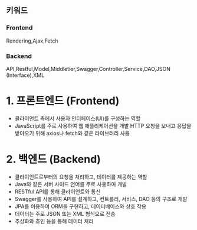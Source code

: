## 키워드
### Frontend  
 
Rendering,Ajax,Fetch

### Backend

API,Restful,Model,Middletier,Swagger,Controller,Service,DAO,JSON (Interface),XML 

# 1. 프론트엔드 (Frontend)
- 클라이언트 측에서 사용자 인터페이스(UI)를 구성하는 역할
- JavaScript를 주로 사용하여 웹 애플리케이션을 개발
HTTP 요청을 보내고 응답을 받아오기 위해 axios나 fetch와 같은 라이브러리 사용

# 2. 백엔드 (Backend)
- 클라이언트로부터의 요청을 처리하고, 데이터를 제공하는 역할
- Java와 같은 서버 사이드 언어를 주로 사용하여 개발
- RESTful API를 통해 클라이언트와 통신
- Swagger를 사용하여 API를 설계하고, 컨트롤러, 서비스, DAO 등의 구조로 개발
- JPA를 이용하여 ORM을 구현하고, 데이터베이스와 상호 작용
- 데이터는 주로 JSON 또는 XML 형식으로 전송
- 추상화와 조인 등을 통해 데이터 처리
